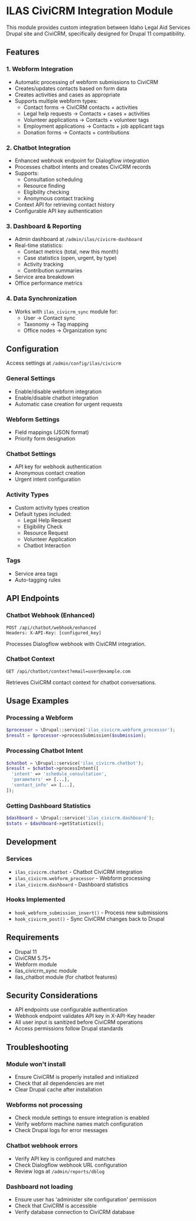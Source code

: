 # ILAS CiviCRM Integration Module

This module provides custom integration between Idaho Legal Aid Services Drupal site and CiviCRM, specifically designed for Drupal 11 compatibility.

## Features

### 1. Webform Integration
- Automatic processing of webform submissions to CiviCRM
- Creates/updates contacts based on form data
- Creates activities and cases as appropriate
- Supports multiple webform types:
  - Contact forms → CiviCRM contacts + activities
  - Legal help requests → Contacts + cases + activities
  - Volunteer applications → Contacts + volunteer tags
  - Employment applications → Contacts + job applicant tags
  - Donation forms → Contacts + contributions

### 2. Chatbot Integration
- Enhanced webhook endpoint for Dialogflow integration
- Processes chatbot intents and creates CiviCRM records
- Supports:
  - Consultation scheduling
  - Resource finding
  - Eligibility checking
  - Anonymous contact tracking
- Context API for retrieving contact history
- Configurable API key authentication

### 3. Dashboard & Reporting
- Admin dashboard at `/admin/ilas/civicrm-dashboard`
- Real-time statistics:
  - Contact metrics (total, new this month)
  - Case statistics (open, urgent, by type)
  - Activity tracking
  - Contribution summaries
- Service area breakdown
- Office performance metrics

### 4. Data Synchronization
- Works with `ilas_civicrm_sync` module for:
  - User → Contact sync
  - Taxonomy → Tag mapping
  - Office nodes → Organization sync

## Configuration

Access settings at `/admin/config/ilas/civicrm`

### General Settings
- Enable/disable webform integration
- Enable/disable chatbot integration
- Automatic case creation for urgent requests

### Webform Settings
- Field mappings (JSON format)
- Priority form designation

### Chatbot Settings
- API key for webhook authentication
- Anonymous contact creation
- Urgent intent configuration

### Activity Types
- Custom activity types creation
- Default types included:
  - Legal Help Request
  - Eligibility Check
  - Resource Request
  - Volunteer Application
  - Chatbot Interaction

### Tags
- Service area tags
- Auto-tagging rules

## API Endpoints

### Chatbot Webhook (Enhanced)
```
POST /api/chatbot/webhook/enhanced
Headers: X-API-Key: [configured_key]
```

Processes Dialogflow webhook with CiviCRM integration.

### Chatbot Context
```
GET /api/chatbot/context?email=user@example.com
```

Retrieves CiviCRM contact context for chatbot conversations.

## Usage Examples

### Processing a Webform
```php
$processor = \Drupal::service('ilas_civicrm.webform_processor');
$result = $processor->processSubmission($submission);
```

### Processing Chatbot Intent
```php
$chatbot = \Drupal::service('ilas_civicrm.chatbot');
$result = $chatbot->processIntent([
  'intent' => 'schedule_consultation',
  'parameters' => [...],
  'contact_info' => [...],
]);
```

### Getting Dashboard Statistics
```php
$dashboard = \Drupal::service('ilas_civicrm.dashboard');
$stats = $dashboard->getStatistics();
```

## Development

### Services
- `ilas_civicrm.chatbot` - Chatbot CiviCRM integration
- `ilas_civicrm.webform_processor` - Webform processing
- `ilas_civicrm.dashboard` - Dashboard statistics

### Hooks Implemented
- `hook_webform_submission_insert()` - Process new submissions
- `hook_civicrm_post()` - Sync CiviCRM changes back to Drupal

## Requirements
- Drupal 11
- CiviCRM 5.75+
- Webform module
- ilas_civicrm_sync module
- ilas_chatbot module (for chatbot features)

## Security Considerations
- API endpoints use configurable authentication
- Webhook endpoint validates API key in X-API-Key header
- All user input is sanitized before CiviCRM operations
- Access permissions follow Drupal standards

## Troubleshooting

### Module won't install
- Ensure CiviCRM is properly installed and initialized
- Check that all dependencies are met
- Clear Drupal cache after installation

### Webforms not processing
- Check module settings to ensure integration is enabled
- Verify webform machine names match configuration
- Check Drupal logs for error messages

### Chatbot webhook errors
- Verify API key is configured and matches
- Check Dialogflow webhook URL configuration
- Review logs at `/admin/reports/dblog`

### Dashboard not loading
- Ensure user has 'administer site configuration' permission
- Check that CiviCRM is accessible
- Verify database connection to CiviCRM database